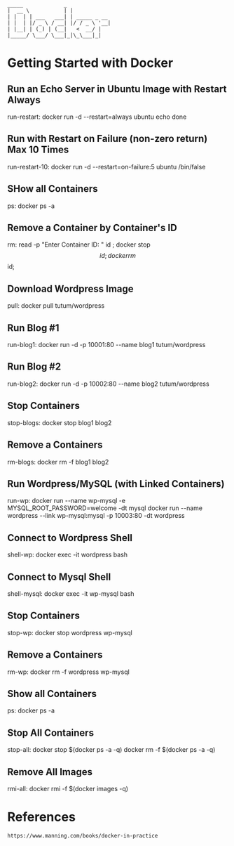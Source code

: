 
 	_____             _             
	|  __ \           | |            
 	| |  | | ___   ___| | _____ _ __ 
 	| |  | |/ _ \ / __| |/ / _ \ '__|
 	| |__| | (_) | (__|   <  __/ |   
 	|_____/ \___/ \___|_|\_\___|_|   

                              

# Getting Started with Docker
    
## Run an Echo Server in Ubuntu Image with Restart Always
run-restart:
	docker run -d --restart=always ubuntu echo done

## Run with Restart on Failure (non-zero return) Max 10 Times
run-restart-10:
	docker run -d --restart=on-failure:5 ubuntu /bin/false

## SHow all Containers
ps:
	docker ps -a

## Remove a Container by Container's ID
rm:
	read -p "Enter Container ID: " id ; docker stop $$id ; docker rm $$id; 

## Download Wordpress Image
pull:
	docker pull tutum/wordpress

## Run Blog #1
run-blog1:
	docker run -d -p 10001:80 --name blog1 tutum/wordpress

## Run Blog #2
run-blog2:
	docker run -d -p 10002:80 --name blog2 tutum/wordpress

## Stop Containers
stop-blogs:
	docker stop blog1 blog2

## Remove a Containers
rm-blogs:
	docker rm -f blog1 blog2 

## Run Wordpress/MySQL (with Linked Containers)
run-wp:
	docker run --name wp-mysql -e MYSQL_ROOT_PASSWORD=welcome -dt mysql
	docker run --name wordpress --link wp-mysql:mysql -p 10003:80 -dt wordpress

## Connect to Wordpress Shell
shell-wp:
	docker exec -it wordpress bash 

## Connect to Mysql Shell
shell-mysql:
	docker exec -it wp-mysql bash 

## Stop Containers
stop-wp:
	docker stop wordpress wp-mysql

## Remove a Containers
rm-wp:
	docker rm -f wordpress wp-mysql

## Show all Containers
ps:
	docker ps -a

## Stop All Containers
stop-all:
	docker stop $(docker ps -a -q)
	docker rm -f $(docker ps -a -q)	

## Remove All Images
rmi-all:
	docker rmi -f $(docker images -q)


# References

    https://www.manning.com/books/docker-in-practice
    



                                                             

    